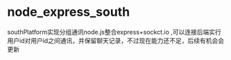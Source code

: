 # node_express_south
southPlatform实现分组通讯node.js整合express+sockct.io ,可以连接后端实行用户id对用户id之间通讯，并保留聊天记录，不过现在能力还不足，后续有机会会更新
